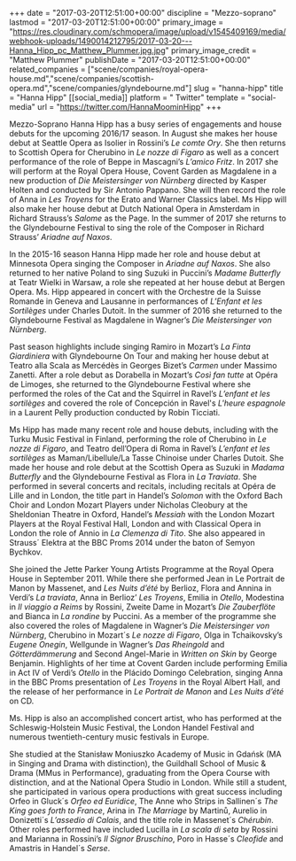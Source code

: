 +++
date = "2017-03-20T12:51:00+00:00"
discipline = "Mezzo-soprano"
lastmod = "2017-03-20T12:51:00+00:00"
primary_image = "https://res.cloudinary.com/schmopera/image/upload/v1545409169/media/webhook-uploads/1490014212795/2017-03-20---Hanna_Hipp_pc_Matthew_Plummer.jpg.jpg"
primary_image_credit = "Matthew Plummer"
publishDate = "2017-03-20T12:51:00+00:00"
related_companies = ["scene/companies/royal-opera-house.md","scene/companies/scottish-opera.md","scene/companies/glyndebourne.md"]
slug = "hanna-hipp"
title = "Hanna Hipp"
[[social_media]]
platform = " Twitter"
template = "social-media"
url = "https://twitter.com/HannaMoominHipp"
+++

Mezzo-Soprano Hanna Hipp has a busy series of engagements and house debuts for the upcoming 2016/17 season. In August she makes her house debut at Seattle Opera as Isolier in Rossini’s *Le comte Ory*.  She then returns to Scottish Opera for Cherubino in *Le nozze di Figaro* as well as a concert performance of the role of Beppe in Mascagni’s *L’amico Fritz*. In 2017 she will perform at the Royal Opera House, Covent Garden as Magdalene in a new production of *Die Meistersinger von Nürnberg* directed by Kasper Holten and conducted by Sir Antonio Pappano. She will then record the role of Anna in *Les Troyens* for the Erato and Warner Classics label. Ms Hipp will also make her house debut at Dutch National Opera in Amsterdam in Richard Strauss’s *Salome* as the Page. In the summer of 2017 she returns to the Glyndebourne Festival to sing the role of the Composer in Richard Strauss’ *Ariadne auf Naxos*.

In the 2015-16 season Hanna Hipp made her role and house debut at Minnesota Opera singing the Composer in *Ariadne auf Naxos*. She also returned to her native Poland to sing Suzuki in Puccini’s *Madame Butterfly* at Teatr Wielki in Warsaw, a role she repeated at her house debut at Bergen Opera. Ms. Hipp appeared in concert with the Orchestre de la Suisse Romande in Geneva and Lausanne in performances of *L’Enfant et les Sortilèges* under Charles Dutoit. In the summer of 2016 she returned to the Glyndebourne Festival as Magdalene in Wagner’s *Die Meistersinger von Nürnberg*.

Past season highlights include singing Ramiro in Mozart’s *La Finta Giardiniera* with Glyndebourne On Tour and making her house debut at Teatro alla Scala as Mercédès in Georges Bizet’s *Carmen* under Massimo Zanetti. After a role debut as Dorabella in Mozart’s *Così fan tutte* at Opéra de Limoges, she returned to the Glyndebourne Festival where she performed the roles of the Cat and the Squirrel in Ravel’s *L’enfant et les sortilèges* and covered the role of Concepción in Ravel's *L'heure espagnole* in a Laurent Pelly production conducted by Robin Ticciati.

Ms Hipp has made many recent role and house debuts, including with the Turku Music Festival in Finland, performing the role of Cherubino in *Le nozze di Figaro*, and Teatro dell’Opera di Roma in Ravel’s *L’enfant et les sortilèges* as Maman/Libellule/La Tasse Chinoise under Charles Dutoit. She made her house and role debut at the Scottish Opera as Suzuki in *Madama Butterfly* and the Glyndebourne Festival as Flora in *La Traviata*. She performed in several concerts and recitals, including recitals at Opéra de Lille and in London, the title part in Handel’s *Solomon* with the Oxford Bach Choir and London Mozart Players under Nicholas Cleobury at the Sheldonian Theatre in Oxford, Handel’s *Messiah* with the London Mozart Players at the Royal Festival Hall, London and with Classical Opera in London the role of Annio in *La Clemenza di Tito*. She also appeared in Strauss´ Elektra at the BBC Proms 2014 under the baton of Semyon Bychkov.

She joined the Jette Parker Young Artists Programme at the Royal Opera House in September 2011. While there she performed Jean in Le Portrait de Manon by Massenet, and *Les Nuits d’été* by Berlioz, Flora and Annina in Verdi’s *La traviata*, Anna in Berlioz’ *Les Troyens*, Emilia in *Otello*, Modestina in *Il viaggio a Reims* by Rossini, Zweite Dame in Mozart’s *Die Zauberflöte* and Bianca in *La rondine* by Puccini. As a member of the programme she also covered the roles of Magdalene in Wagner’s *Die Meistersinger von Nürnberg*, Cherubino in Mozart´s *Le nozze di Figaro*, Olga in Tchaikovsky’s *Eugene Onegin*, Wellgunde in Wagner’s *Das Rheingold* and *Götterdämmerung* and Second Angel-Marie in *Written on Skin* by George Benjamin. Highlights of her time at Covent Garden include performing Emilia in Act IV of Verdi’s *Otello* in the Plácido Domingo Celebration, singing Anna in the BBC Proms presentation of *Les Troyens* in the Royal Albert Hall, and the release of her performance in *Le Portrait de Manon* and *Les Nuits d’été* on CD.

Ms. Hipp is also an accomplished concert artist, who has performed at the Schleswig-Holstein Music Festival, the London Handel Festival and numerous twentieth-century music festivals in Europe.

She studied at the Stanisław Moniuszko Academy of Music in Gdańsk (MA in Singing and Drama with distinction), the Guildhall School of Music & Drama (MMus in Performance), graduating from the Opera Course with distinction, and at the National Opera Studio in London. While still a student, she participated in various opera productions with great success including Orfeo in Gluck´s *Orfeo ed Euridice*, The Anne who Strips in Sallinen´s *The King goes forth to France*, Arina in *The Marriage* by Martinů, Aurelio in Donizetti´s *L’assedio di Calais*, and the title role in Massenet´s *Chérubin*. Other roles performed have included Lucilla in *La scala di seta* by Rossini and Marianna in Rossini’s *Il Signor Bruschino*, Poro in Hasse´s *Cleofide* and Amastris in Handel´s *Serse*.
